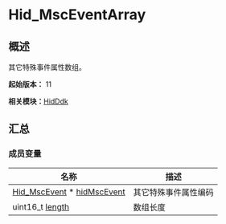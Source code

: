 # Hid_MscEventArray


## 概述

其它特殊事件属性数组。

**起始版本：** 11

**相关模块：**[HidDdk](_hid_ddk.md)


## 汇总


### 成员变量

| 名称 | 描述 | 
| -------- | -------- |
| [Hid_MscEvent](_hid_ddk.md#hid_mscevent) \* [hidMscEvent](_hid_ddk.md#hidmscevent) | 其它特殊事件属性编码 | 
| uint16_t [length](_hid_ddk.md#length-55) | 数组长度 | 
